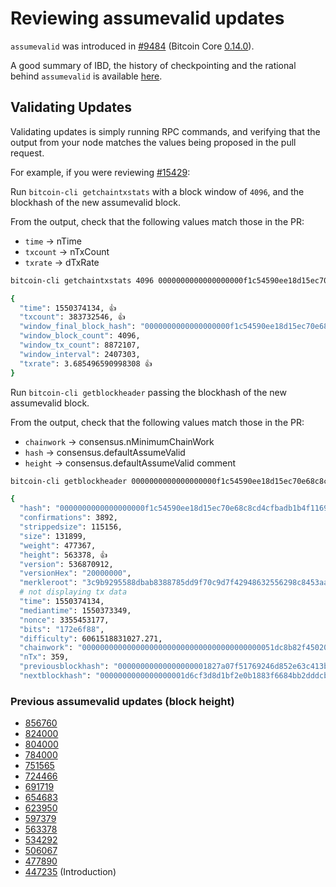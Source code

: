 # Reviewing assumevalid updates

`assumevalid` was introduced in [#9484](https://github.com/bitcoin/bitcoin/pull/9484) (Bitcoin Core [0.14.0](https://bitcoincore.org/en/releases/0.14.0/)). 

A good summary of IBD, the history of checkpointing and the rational behind `assumevalid` is available [here](https://bitcoincore.org/en/2017/03/08/release-0.14.0/#ibd).

## Validating Updates
Validating updates is simply running RPC commands, and verifying that the output from your node matches the values being proposed in the pull request. 

For example, if you were reviewing [#15429](https://github.com/bitcoin/bitcoin/pull/15429):

Run `bitcoin-cli getchaintxstats` with a block window of `4096`, and the blockhash of the new assumevalid block.

From the output, check that the following values match those in the PR:

- `time` -> nTime
- `txcount` -> nTxCount
- `txrate` -> dTxRate

```bash
bitcoin-cli getchaintxstats 4096 0000000000000000000f1c54590ee18d15ec70e68c8cd4cfbadb1b4f11697eee

{
  "time": 1550374134, 👍
  "txcount": 383732546, 👍
  "window_final_block_hash": "0000000000000000000f1c54590ee18d15ec70e68c8cd4cfbadb1b4f11697eee",
  "window_block_count": 4096,
  "window_tx_count": 8872107,
  "window_interval": 2407303,
  "txrate": 3.685496590998308 👍
}
```

Run `bitcoin-cli getblockheader` passing the blockhash of the new assumevalid block.

From the output, check that the following values match those in the PR:

- `chainwork` -> consensus.nMinimumChainWork
- `hash` -> consensus.defaultAssumeValid
- `height` -> consensus.defaultAssumeValid comment

```bash
bitcoin-cli getblockheader 0000000000000000000f1c54590ee18d15ec70e68c8cd4cfbadb1b4f11697eee

{
  "hash": "0000000000000000000f1c54590ee18d15ec70e68c8cd4cfbadb1b4f11697eee", 👍
  "confirmations": 3892,
  "strippedsize": 115156,
  "size": 131899,
  "weight": 477367,
  "height": 563378, 👍
  "version": 536870912,
  "versionHex": "20000000",
  "merkleroot": "3c9b9295588dbab8388785dd9f70c9d7f42948632556298c8453aad755e30822",
  # not displaying tx data
  "time": 1550374134,
  "mediantime": 1550373349,
  "nonce": 3355453177,
  "bits": "172e6f88",
  "difficulty": 6061518831027.271,
  "chainwork": "0000000000000000000000000000000000000000051dc8b82f450202ecb3d471", 👍
  "nTx": 359,
  "previousblockhash": "00000000000000000001827a07f51769246d852e63c413bc2cd5caa104970f3f",
  "nextblockhash": "0000000000000000001d6cf3d8d1bf2e0b1883f6684bb2dddcb57a5d4c81ec7f"

```

### Previous assumevalid updates (block height)
 - [856760](https://github.com/bitcoin/bitcoin/pull/30658)
 - [824000](https://github.com/bitcoin/bitcoin/pull/29547)
 - [804000](https://github.com/bitcoin/bitcoin/pull/28591)
 - [784000](https://github.com/bitcoin/bitcoin/pull/27482)
 - [751565](https://github.com/bitcoin/bitcoin/pull/25946)
 - [724466](https://github.com/bitcoin/bitcoin/pull/24418)
 - [691719](https://github.com/bitcoin/bitcoin/pull/22499)
 - [654683](https://github.com/bitcoin/bitcoin/pull/20263)
 - [623950](https://github.com/bitcoin/bitcoin/pull/18500)
 - [597379](https://github.com/bitcoin/bitcoin/pull/17002)
 - [563378](https://github.com/bitcoin/bitcoin/pull/15429)
 - [534292](https://github.com/bitcoin/bitcoin/pull/13794)
 - [506067](https://github.com/bitcoin/bitcoin/pull/12269)
 - [477890](https://github.com/bitcoin/bitcoin/pull/10945)
 - [447235](https://github.com/bitcoin/bitcoin/pull/9484) (Introduction)
